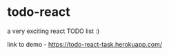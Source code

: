 # todo-react
a very exciting react TODO list :)

link to demo - <https://todo-react-task.herokuapp.com/>
